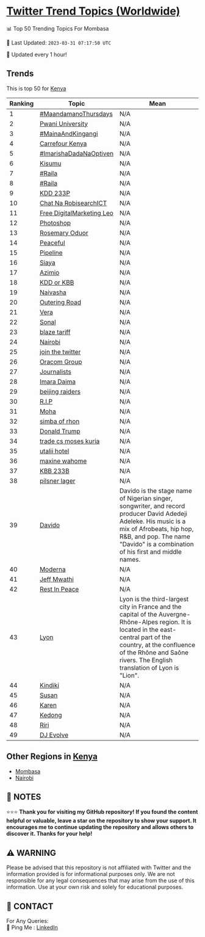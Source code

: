 [Twitter Trend Topics (Worldwide)](https://github.com/ErcinDedeoglu/Twitter-Trend-Topics)
==========


📊 Top 50 Trending Topics For Mombasa

📆 Last Updated: `2023-03-31 07:17:50 UTC`

🔧 Updated every 1 hour!


## Trends

This is top 50 for [Kenya](</Kenya>)

| Ranking | Topic | Mean |
| ------- | ------------ | ------------ |
| 1 | [#MaandamanoThursdays](http://twitter.com/search?q=%23MaandamanoThursdays) | N/A |
| 2 | [Pwani University](http://twitter.com/search?q=Pwani+University) | N/A |
| 3 | [#MainaAndKingangi](http://twitter.com/search?q=%23MainaAndKingangi) | N/A |
| 4 | [Carrefour Kenya](http://twitter.com/search?q=Carrefour+Kenya) | N/A |
| 5 | [#ImarishaDadaNaOptiven](http://twitter.com/search?q=%23ImarishaDadaNaOptiven) | N/A |
| 6 | [Kisumu](http://twitter.com/search?q=Kisumu) | N/A |
| 7 | [#Raila](http://twitter.com/search?q=%23Raila) | N/A |
| 8 | [#Raila](http://twitter.com/search?q=%23Raila) | N/A |
| 9 | [KDD 233P](http://twitter.com/search?q=KDD+233P) | N/A |
| 10 | [Chat Na RobisearchICT](http://twitter.com/search?q=Chat+Na+RobisearchICT) | N/A |
| 11 | [Free DigitalMarketing Leo](http://twitter.com/search?q=Free+DigitalMarketing+Leo) | N/A |
| 12 | [Photoshop](http://twitter.com/search?q=Photoshop) | N/A |
| 13 | [Rosemary Oduor](http://twitter.com/search?q=Rosemary+Oduor) | N/A |
| 14 | [Peaceful](http://twitter.com/search?q=Peaceful) | N/A |
| 15 | [Pipeline](http://twitter.com/search?q=Pipeline) | N/A |
| 16 | [Siaya](http://twitter.com/search?q=Siaya) | N/A |
| 17 | [Azimio](http://twitter.com/search?q=Azimio) | N/A |
| 18 | [KDD or KBB](http://twitter.com/search?q=KDD+or+KBB) | N/A |
| 19 | [Naivasha](http://twitter.com/search?q=Naivasha) | N/A |
| 20 | [Outering Road](http://twitter.com/search?q=Outering+Road) | N/A |
| 21 | [Vera](http://twitter.com/search?q=Vera) | N/A |
| 22 | [Sonal](http://twitter.com/search?q=Sonal) | N/A |
| 23 | [blaze tariff](http://twitter.com/search?q=blaze+tariff) | N/A |
| 24 | [Nairobi](http://twitter.com/search?q=Nairobi) | N/A |
| 25 | [join the twitter](http://twitter.com/search?q=join+the+twitter) | N/A |
| 26 | [Oracom Group](http://twitter.com/search?q=Oracom+Group) | N/A |
| 27 | [Journalists](http://twitter.com/search?q=Journalists) | N/A |
| 28 | [Imara Daima](http://twitter.com/search?q=Imara+Daima) | N/A |
| 29 | [beijing raiders](http://twitter.com/search?q=beijing+raiders) | N/A |
| 30 | [R.I.P](http://twitter.com/search?q=R.I.P) | N/A |
| 31 | [Moha](http://twitter.com/search?q=Moha) | N/A |
| 32 | [simba of rhon](http://twitter.com/search?q=simba+of+rhon) | N/A |
| 33 | [Donald Trump](http://twitter.com/search?q=Donald+Trump) | N/A |
| 34 | [trade cs moses kuria](http://twitter.com/search?q=trade+cs+moses+kuria) | N/A |
| 35 | [utalii hotel](http://twitter.com/search?q=utalii+hotel) | N/A |
| 36 | [maxine wahome](http://twitter.com/search?q=maxine+wahome) | N/A |
| 37 | [KBB 233B](http://twitter.com/search?q=KBB+233B) | N/A |
| 38 | [pilsner lager](http://twitter.com/search?q=pilsner+lager) | N/A |
| 39 | [Davido](http://twitter.com/search?q=Davido) | Davido is the stage name of Nigerian singer, songwriter, and record producer David Adedeji Adeleke. His music is a mix of Afrobeats, hip hop, R&B, and pop. The name "Davido" is a combination of his first and middle names. |
| 40 | [Moderna](http://twitter.com/search?q=Moderna) | N/A |
| 41 | [Jeff Mwathi](http://twitter.com/search?q=Jeff+Mwathi) | N/A |
| 42 | [Rest In Peace](http://twitter.com/search?q=Rest+In+Peace) | N/A |
| 43 | [Lyon](http://twitter.com/search?q=Lyon) | Lyon is the third-largest city in France and the capital of the Auvergne-Rhône-Alpes region. It is located in the east-central part of the country, at the confluence of the Rhône and Saône rivers. The English translation of Lyon is "Lion". |
| 44 | [Kindiki](http://twitter.com/search?q=Kindiki) | N/A |
| 45 | [Susan](http://twitter.com/search?q=Susan) | N/A |
| 46 | [Karen](http://twitter.com/search?q=Karen) | N/A |
| 47 | [Kedong](http://twitter.com/search?q=Kedong) | N/A |
| 48 | [Riri](http://twitter.com/search?q=Riri) | N/A |
| 49 | [DJ Evolve](http://twitter.com/search?q=DJ+Evolve) | N/A |



## Other Regions in [Kenya](</Kenya>)

* [Mombasa](</Kenya/Mombasa.md>)
* [Nairobi](</Kenya/Nairobi.md>)



## 📝 NOTES

⭐⭐⭐ **Thank you for visiting my GitHub repository! If you found the content helpful or valuable, leave a star on the repository to show your support. It encourages me to continue updating the repository and allows others to discover it. Thanks for your help!**


## ⚠️ WARNING

Please be advised that this repository is not affiliated with Twitter and the information provided is for informational purposes only. We are not responsible for any legal consequences that may arise from the use of this information. Use at your own risk and solely for educational purposes.


## 📨 CONTACT

 For Any Queries:  
            🏓 Ping Me : [LinkedIn](https://www.linkedin.com/in/ercindedeoglu/)
